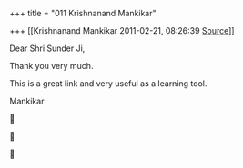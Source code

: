 +++
title = "011 Krishnanand Mankikar"

+++
[[Krishnanand Mankikar	2011-02-21, 08:26:39 [Source](https://groups.google.com/g/samskrita/c/KwctAiznPtk)]]



Dear Shri Sunder Ji,



Thank you very much.

This is a great link and very useful as a learning tool.



Mankikar  
  








